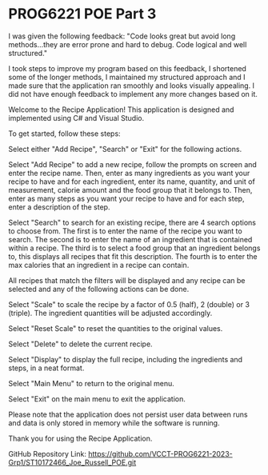# PROG6221 POE Part 3

I was given the following feedback:
"Code looks great but avoid long methods…they are error prone and hard to debug. Code logical and well structured."

I took steps to improve my program based on this feedback, I shortened some of the longer methods, I maintained my structured approach and I made sure that the application ran smoothly and looks visually appealing. I did not have enough feedback to implement any more changes based on it.

Welcome to the Recipe Application! This application is designed and implemented using C# and Visual Studio. 

To get started, follow these steps:

Select either "Add Recipe", "Search" or "Exit" for the following actions.

Select "Add Recipe" to add a new recipe, follow the prompts on screen and enter the recipe name. Then, enter as many ingredients as you want your recipe to have and for each ingredient, enter its name, quantity, and unit of measurement, calorie amount and the food group that it belongs to. Then, enter as many steps as you want your recipe to have and for each step, enter a description of the step.

Select "Search" to search for an existing recipe, there are 4 search options to choose from. The first is to enter the name of the recipe you want to search. The second is to enter the name of an ingredient that is contained within a recipe. The third is to select a food group that an ingredient belongs to, this displays all recipes that fit this description. The fourth is to enter the max calories that an ingredient in a recipe can contain.

All recipes that match the filters will be displayed and any recipe can be selected and any of the following actions can be done.

Select "Scale" to scale the recipe by a factor of 0.5 (half), 2 (double) or 3 (triple). The ingredient quantities will be adjusted accordingly.

Select "Reset Scale" to reset the quantities to the original values.

Select "Delete" to delete the current recipe.

Select "Display" to display the full recipe, including the ingredients and steps, in a neat format.

Select "Main Menu" to return to the original menu.

Select "Exit" on the main menu to exit the application.

Please note that the application does not persist user data between runs and data is only stored in memory while the software is running.

Thank you for using the Recipe Application.

GitHub Repository Link: https://github.com/VCCT-PROG6221-2023-Grp1/ST10172466_Joe_Russell_POE.git
